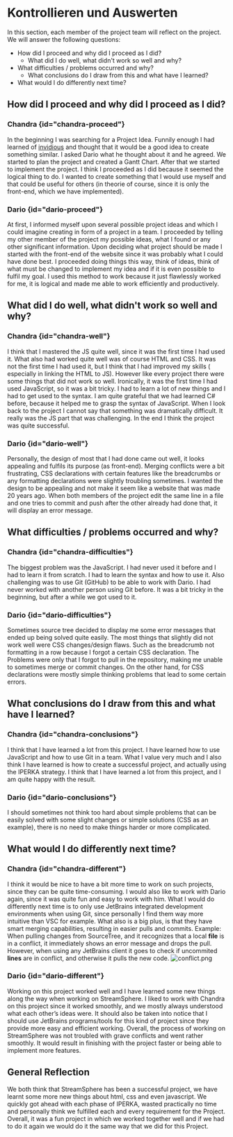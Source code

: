 # Kontrollieren und Auswerten

In this section, each member of the project team will reflect on the project. We will answer the following questions:

- How did I proceed and why did I proceed as I did?
  - What did I do well, what didn't work so well and why?
- What difficulties / problems occurred and why?
  - What conclusions do I draw from this and what have I learned?
- What would I do differently next time?

## How did I proceed and why did I proceed as I did?

### Chandra {id="chandra-proceed"}

In the beginning I was searching for a Project Idea. Funnily enough I had learned of [invidious](https://invidious.io/)
and thought that it would be a good idea to create something similar. I asked Dario what he thought about it and he
agreed. We started to plan the project and created a Gantt Chart. After that we started to implement the project. I
think I proceeded as I did because it seemed the logical thing to do. I wanted to create something that I would use
myself and that could be useful for others (in theorie of course, since it is only the front-end, which we have
implemented).

### Dario {id="dario-proceed"}

At first, I informed myself upon several possible project ideas and which I could imagine creating in form of a project in a team. I proceeded by telling my other member of the project my possible ideas, what I found or any other significant information. Upon deciding what project should be made I started with the front-end of the website since it was probably what I could have done best. I proceeded doing things this way, think of ideas, think of what must be changed to implement my idea and if it is even possible to fulfil my goal. I used this method to work because it just flawlessly worked for me, it is logical and made me able to work efficiently and productively.

## What did I do well, what didn't work so well and why?

### Chandra {id="chandra-well"}

I think that I mastered the JS quite well, since it was the first time I had used it. What also had worked quite well
was of course HTML and CSS. It was not the first time I had used it, but I think that I had improved my skills (
especially in linking the HTML to JS). However like every project there were some things that did not work so well.
Ironically, it was the first time I had used JavaScript, so it was a bit tricky. I had to learn a lot of new things and
I had to get used to the syntax. I am quite grateful that we had learned C# before, because it helped me to grasp the
syntax of JavaScript. When I look back to the project I cannot say that something was dramatically difficult. It really
was the JS part that was challenging. In the end I think the project was quite successful.

### Dario {id="dario-well"}

Personally, the design of most that I had done came out well, it looks appealing and fulfils its purpose (as front-end). Merging conflicts were a bit frustrating, CSS declarations with certain features like the breadcrumbs or any formatting declarations were slightly troubling sometimes. I wanted the design to be appealing and not make it seem like a website that was made 20 years ago. When both members of the project edit the same line in a file and one tries to commit and push after the other already had done that, it will display an error message.

## What difficulties / problems occurred and why?

### Chandra {id="chandra-difficulties"}

The biggest problem was the JavaScript. I had never used it before and I had to learn it from scratch. I had to learn
the syntax and how to use it. Also challenging was to use Git (GitHub) to be able to work with Dario. I had never worked
with another person using Git before. It was a bit tricky in the beginning, but after a while we got used to it.

### Dario {id="dario-difficulties"}

Sometimes source tree decided to display me some error messages that ended up being solved quite easily. The most things that slightly did not work well were CSS changes/design flaws. Such as the breadcrumb not formatting in a row because I forgot a certain CSS declaration. The Problems were only that I forgot to pull in the repository, making me unable to sometimes merge or commit changes. On the other hand, for CSS declarations were mostly simple thinking problems that lead to some certain errors.

## What conclusions do I draw from this and what have I learned?

### Chandra {id="chandra-conclusions"}

I think that I have learned a lot from this project. I have learned how to use JavaScript and how to use Git in a team.
What I value very much and I also think I have learned is how to create a successful project, and actually using the
IPERKA strategy. I think that I have learned a lot from this project, and I am quite happy with the result.

### Dario {id="dario-conclusions"}

I should sometimes not think too hard about simple problems that can be easily solved with some slight changes or simple solutions (CSS as an example), there is no need to make things harder or more complicated.

## What would I do differently next time?

### Chandra {id="chandra-different"}

I think it would be nice to have a bit more time to work on such projects, since they can be quite time-consuming. I
would also like to work with Dario again, since it was quite fun and easy to work with him. What I would do differently
next time is to only use JetBrains integrated development environments when using Git, since personally I find them way
more intuitive than VSC for example. What also is a big plus, is that they have smart merging capabilities, resulting in
easier pulls and commits. Example: When pulling changes from SourceTree, and it recognizes that a local **file** is in a
conflict, it immediately shows an error message and drops the pull. However, when using any JetBrains client it goes to
check if uncommited **lines** are in conflict, and otherwise it pulls the new code.
![conflict.png](conflict.png)

### Dario {id="dario-different"}

Working on this project worked well and I have learned some new things along the way when working on StreamSphere.
I liked to work with Chandra on this project since it worked smoothly, and we mostly always understood what each other’s
ideas were. It should also be taken into notice that I should use JetBrains programs/tools for this kind of project
since they provide more easy and efficient working.
Overall, the process of working on StreamSphere was not troubled with grave conflicts and went rather smoothly. It would result in finishing with the project faster or being able to implement more features.

## General Reflection

We both think that StreamSphere has been a successful project, we have learnt some more new things about html, css and even javascript. We quickly got ahead with each phase of IPERKA, wasted practically no time and personally think we fulfilled each and every requirement for the Project. Overall, it was a fun project in which we worked together well and if we had to do it again we would do it the same way that we did for this Project.